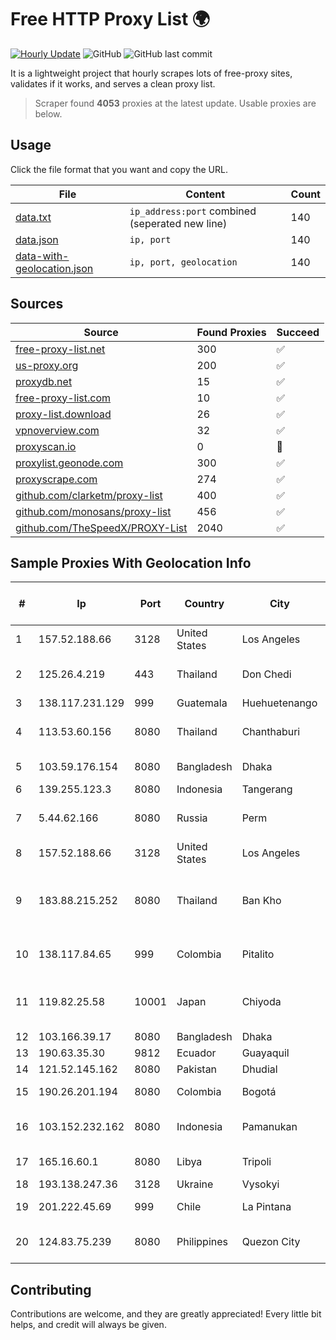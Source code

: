 
# Free HTTP Proxy List 🌍

[![Hourly Update](https://github.com/mertguvencli/http-proxy-list/actions/workflows/main.yml/badge.svg?branch=main)](https://github.com/mertguvencli/http-proxy-list/actions/workflows/main.yml)
![GitHub](https://img.shields.io/github/license/mertguvencli/http-proxy-list)
![GitHub last commit](https://img.shields.io/github/last-commit/mertguvencli/http-proxy-list)

It is a lightweight project that hourly scrapes lots of free-proxy sites, validates if it works, and serves a clean proxy list.


> Scraper found **4053** proxies at the latest update. Usable proxies are below.

## Usage

Click the file format that you want and copy the URL.


|File|Content|Count|
|----|-------|-----|
|[data.txt](https://raw.githubusercontent.com/mertguvencli/http-proxy-list/main/proxy-list/data.txt)|`ip_address:port` combined (seperated new line)|140|
|[data.json](https://raw.githubusercontent.com/mertguvencli/http-proxy-list/main/proxy-list/data.json)|`ip, port`|140|
|[data-with-geolocation.json](https://raw.githubusercontent.com/mertguvencli/http-proxy-list/main/proxy-list/data-with-geolocation.json)|`ip, port, geolocation`|140|

## Sources

|Source|Found Proxies|Succeed|
|------|-------------|-------|
|[free-proxy-list.net](https://free-proxy-list.net)|300|✅|
|[us-proxy.org](https://www.us-proxy.org)|200|✅|
|[proxydb.net](http://proxydb.net)|15|✅|
|[free-proxy-list.com](https://free-proxy-list.com/?page=&port=&type%5B%5D=http&type%5B%5D=https&up_time=0&search=Search)|10|✅|
|[proxy-list.download](https://www.proxy-list.download/HTTP)|26|✅|
|[vpnoverview.com](https://vpnoverview.com/privacy/anonymous-browsing/free-proxy-servers)|32|✅|
|[proxyscan.io](https://www.proxyscan.io)|0|🚫|
|[proxylist.geonode.com](https://proxylist.geonode.com/api/proxy-list?limit=300&page=1&sort_by=lastChecked&sort_type=desc&protocols=http,https)|300|✅|
|[proxyscrape.com](https://api.proxyscrape.com/v2/?request=displayproxies&protocol=http&timeout=10000&country=all&ssl=all&anonymity=all)|274|✅|
|[github.com/clarketm/proxy-list](https://raw.githubusercontent.com/clarketm/proxy-list/master/proxy-list-raw.txt)|400|✅|
|[github.com/monosans/proxy-list](https://raw.githubusercontent.com/monosans/proxy-list/main/proxies/http.txt)|456|✅|
|[github.com/TheSpeedX/PROXY-List](https://raw.githubusercontent.com/TheSpeedX/PROXY-List/master/http.txt)|2040|✅|


## Sample Proxies With Geolocation Info

|#|Ip|Port|Country|City|Internet Service Provider|
|-|--|----|-------|----|-------------------------|
|1|157.52.188.66|3128|United States|Los Angeles|LayerHost|
|2|125.26.4.219|443|Thailand|Don Chedi|TOT Public Company Limited|
|3|138.117.231.129|999|Guatemala|Huehuetenango|Fibernet S.A|
|4|113.53.60.156|8080|Thailand|Chanthaburi|TOT Public Company Limited|
|5|103.59.176.154|8080|Bangladesh|Dhaka|Nation Communication|
|6|139.255.123.3|8080|Indonesia|Tangerang|PT. LINKNET|
|7|5.44.62.166|8080|Russia|Perm|JSC "ER-Telecom Holding"|
|8|157.52.188.66|3128|United States|Los Angeles|LayerHost|
|9|183.88.215.252|8080|Thailand|Ban Kho|Triple T Broadband Public Company Limited|
|10|138.117.84.65|999|Colombia|Pitalito|Sinergy Soluciones Integrales|
|11|119.82.25.58|10001|Japan|Chiyoda|JMF Investment & Technology PTY LTD|
|12|103.166.39.17|8080|Bangladesh|Dhaka|Fast Network|
|13|190.63.35.30|9812|Ecuador|Guayaquil|CONECEL|
|14|121.52.145.162|8080|Pakistan|Dhudial|HEC|
|15|190.26.201.194|8080|Colombia|Bogotá|ETB - Colombia|
|16|103.152.232.162|8080|Indonesia|Pamanukan|PT Kingpolah Network Solutions|
|17|165.16.60.1|8080|Libya|Tripoli|Aljeel Aljadeed For Technology|
|18|193.138.247.36|3128|Ukraine|Vysokyi|Starnet TC LLC|
|19|201.222.45.69|999|Chile|La Pintana|GRUPO ULLOA SpA|
|20|124.83.75.239|8080|Philippines|Quezon City|Philippine Long Distance Telephone Co.|



## Contributing

Contributions are welcome, and they are greatly appreciated! Every
little bit helps, and credit will always be given.

